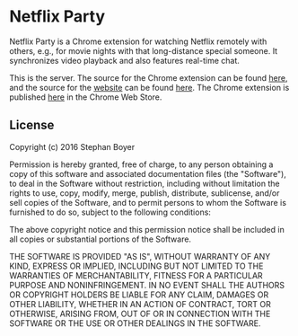 # Netflix Party

Netflix Party is a Chrome extension for watching Netflix remotely with others, e.g., for movie nights with that long-distance special someone. It synchronizes video playback and also features real-time chat.

This is the server. The source for the Chrome extension can be found [here](https://github.com/boyers/netflixparty-chrome), and the source for the [website](https://www.netflixparty.com) can be found [here](https://github.com/boyers/netflixparty-website). The Chrome extension is published [here](https://chrome.google.com/webstore/detail/netflix-party/oocalimimngaihdkbihfgmpkcpnmlaoa) in the Chrome Web Store.

## License

Copyright (c) 2016 Stephan Boyer

Permission is hereby granted, free of charge, to any person obtaining a copy of this software and associated documentation files (the "Software"), to deal in the Software without restriction, including without limitation the rights to use, copy, modify, merge, publish, distribute, sublicense, and/or sell copies of the Software, and to permit persons to whom the Software is furnished to do so, subject to the following conditions:

The above copyright notice and this permission notice shall be included in all copies or substantial portions of the Software.

THE SOFTWARE IS PROVIDED "AS IS", WITHOUT WARRANTY OF ANY KIND, EXPRESS OR IMPLIED, INCLUDING BUT NOT LIMITED TO THE WARRANTIES OF MERCHANTABILITY, FITNESS FOR A PARTICULAR PURPOSE AND NONINFRINGEMENT. IN NO EVENT SHALL THE AUTHORS OR COPYRIGHT HOLDERS BE LIABLE FOR ANY CLAIM, DAMAGES OR OTHER LIABILITY, WHETHER IN AN ACTION OF CONTRACT, TORT OR OTHERWISE, ARISING FROM, OUT OF OR IN CONNECTION WITH THE SOFTWARE OR THE USE OR OTHER DEALINGS IN THE SOFTWARE.
